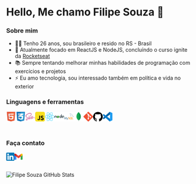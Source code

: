 # Hello, Me chamo Filipe Souza 👋

### Sobre mim

- 🧔🏽 Tenho 26 anos, sou brasileiro e resido no RS - Brasil
- 🌱 Atualmente focado em ReactJS e NodeJS, concluíndo o curso ignite da [Rocketseat](https://rocketseat.com.br/) 
- 📚 Sempre tentando melhorar minhas habilidades de programação com exercícios e projetos
- ⚡ Eu amo tecnologia, sou interessado também em política e vida no exterior

### Linguagens e ferramentas

<img align="left" alt="HTML5" width="26px" src="icons/html5.png" />
<img align="left" alt="CSS3" width="26px" src="icons/css3.png" />
<img align="left" alt="Sass" width="26px" src="icons/sass.png" />
<img align="left" alt="JavaScript" width="26px" src="icons/javascript.png" />
<img align="left" alt="React" width="26px" src="icons/react.png" />
<img align="left" alt="NodeJS" width="26px" src="icons/nodejs.png" />
<img align="left" alt="MySQL" width="26px" src="icons/mysql.png" />
<img align="left" alt="MongoDB" width="26px" src="icons/mongodb.png" />
<img align="left" alt="Git" width="26px" src="icons/git.png" />
<img align="left" alt="GitHub" width="26px" src="icons/github.png" />
<img align="left" alt="Visual Studio Code" width="26px" src="icons/vscode.png" />

<br />
<br>
<br>

### Faça contato

[<img align="left" alt="Filipe Souza | LinkedIn" width="22px" src="icons/linkedin.png" />](https://www.linkedin.com/in/daniellmiranda/)
[<img align="left" alt="Filipe | Email" width="22px" src="icons/gmail.png" />](mailto:flpfilipe19@gmail.com)

<br />

<br>
<br>

<img align="left" alt="Filipe Souza GitHub Stats" src="https://github-readme-stats.vercel.app/api/?username=gnrfilipe04&show_icons=true&theme=radical&hide_border=true" />
